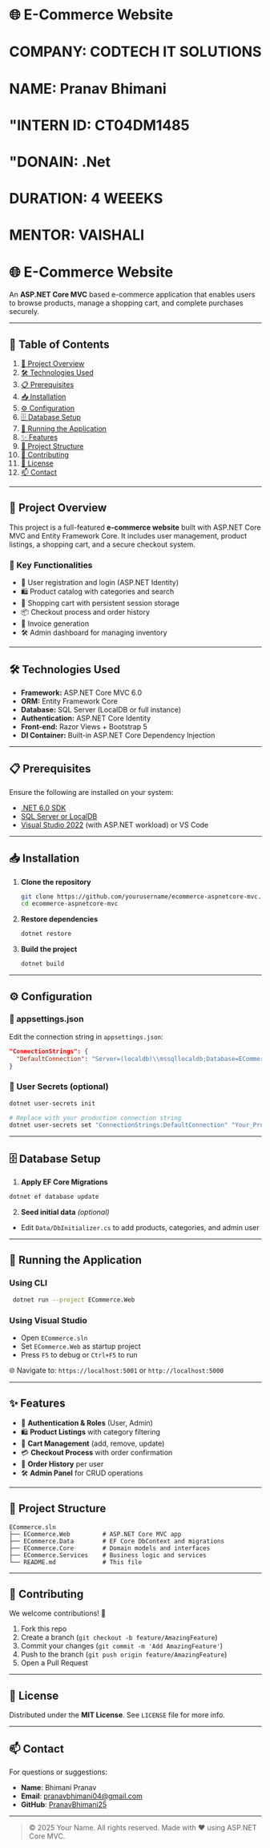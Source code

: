 # 🌐 E-Commerce Website
# COMPANY: CODTECH IT SOLUTIONS
# NAME: Pranav Bhimani
# "INTERN ID: CT04DM1485
# "DONAIN: .Net 
# DURATION: 4 WEEEKS
# MENTOR: VAISHALI

# 🌐 E-Commerce Website

An **ASP.NET Core MVC** based e-commerce application that enables users to browse products, manage a shopping cart, and complete purchases securely.

---

## 📑 Table of Contents

1. [📌 Project Overview](#project-overview)
2. [🛠 Technologies Used](#technologies-used)
3. [📋 Prerequisites](#prerequisites)
4. [📥 Installation](#installation)
5. [⚙️ Configuration](#configuration)
6. [🗄 Database Setup](#database-setup)
7. [🚀 Running the Application](#running-the-application)
8. [✨ Features](#features)
9. [📁 Project Structure](#project-structure)
10. [🤝 Contributing](#contributing)
11. [📝 License](#license)
12. [📫 Contact](#contact)

---

## 📌 Project Overview

This project is a full-featured **e-commerce website** built with ASP.NET Core MVC and Entity Framework Core.
It includes user management, product listings, a shopping cart, and a secure checkout system.

### 🔑 Key Functionalities

* 🔐 User registration and login (ASP.NET Identity)
* 🛍 Product catalog with categories and search
* 🛒 Shopping cart with persistent session storage
* 📦 Checkout process and order history
* 🧾 Invoice generation
* 🛠 Admin dashboard for managing inventory

---

## 🛠 Technologies Used

* **Framework:** ASP.NET Core MVC 6.0
* **ORM:** Entity Framework Core
* **Database:** SQL Server (LocalDB or full instance)
* **Authentication:** ASP.NET Core Identity
* **Front-end:** Razor Views + Bootstrap 5
* **DI Container:** Built-in ASP.NET Core Dependency Injection

---

## 📋 Prerequisites

Ensure the following are installed on your system:

* [.NET 6.0 SDK](https://dotnet.microsoft.com/download/dotnet/6.0)
* [SQL Server or LocalDB](https://www.microsoft.com/sql-server/)
* [Visual Studio 2022](https://visualstudio.microsoft.com/) (with ASP.NET workload) or VS Code

---

## 📥 Installation

1. **Clone the repository**

   ```bash
   git clone https://github.com/yourusername/ecommerce-aspnetcore-mvc.git
   cd ecommerce-aspnetcore-mvc
   ```

2. **Restore dependencies**

   ```bash
   dotnet restore
   ```

3. **Build the project**

   ```bash
   dotnet build
   ```

---

## ⚙️ Configuration

### 🔧 appsettings.json

Edit the connection string in `appsettings.json`:

```json
"ConnectionStrings": {
  "DefaultConnection": "Server=(localdb)\\mssqllocaldb;Database=ECommerceDb;Trusted_Connection=True;MultipleActiveResultSets=true"
}
```

### 🔐 User Secrets (optional)

```bash
dotnet user-secrets init

# Replace with your production connection string
dotnet user-secrets set "ConnectionStrings:DefaultConnection" "Your_Production_Connection_String"
```

---

## 🗄 Database Setup

1. **Apply EF Core Migrations**

```bash
dotnet ef database update
```

2. **Seed initial data** *(optional)*

* Edit `Data/DbInitializer.cs` to add products, categories, and admin user

---

## 🚀 Running the Application

### Using CLI

```bash
 dotnet run --project ECommerce.Web
```

### Using Visual Studio

* Open `ECommerce.sln`
* Set `ECommerce.Web` as startup project
* Press `F5` to debug or `Ctrl+F5` to run

🌐 Navigate to: `https://localhost:5001` or `http://localhost:5000`

---

## ✨ Features

* 🔐 **Authentication & Roles** (User, Admin)
* 🛍 **Product Listings** with category filtering
* 🛒 **Cart Management** (add, remove, update)
* 💳 **Checkout Process** with order confirmation
* 📜 **Order History** per user
* 🛠 **Admin Panel** for CRUD operations

---

## 📁 Project Structure

```
ECommerce.sln
├── ECommerce.Web         # ASP.NET Core MVC app
├── ECommerce.Data        # EF Core DbContext and migrations
├── ECommerce.Core        # Domain models and interfaces
├── ECommerce.Services    # Business logic and services
└── README.md             # This file
```

---

## 🤝 Contributing

We welcome contributions! 🚀

1. Fork this repo
2. Create a branch (`git checkout -b feature/AmazingFeature`)
3. Commit your changes (`git commit -m 'Add AmazingFeature'`)
4. Push to the branch (`git push origin feature/AmazingFeature`)
5. Open a Pull Request

---

## 📝 License

Distributed under the **MIT License**. See `LICENSE` file for more info.

---

## 📫 Contact

For questions or suggestions:



* **Name**: Bhimani Pranav
* **Email**: [pranavbhimani04@gmail.com](mailto:pranavbhimani04@gmail.com)
* **GitHub**: [PranavBhimani25](https://github.com/PranavBhimani25)

---

> © 2025 Your Name. All rights reserved. Made with ❤️ using ASP.NET Core MVC.

